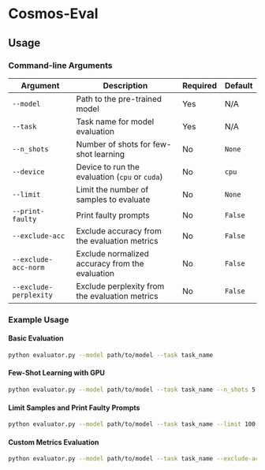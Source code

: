 # Cosmos-Eval

## Usage

### Command-line Arguments

| Argument              | Description                                         | Required | Default   |
|-----------------------|-----------------------------------------------------|----------|-----------|
| `--model`             | Path to the pre-trained model                       | Yes      | N/A       |
| `--task`              | Task name for model evaluation                      | Yes      | N/A       |
| `--n_shots`           | Number of shots for few-shot learning               | No       | `None`    |
| `--device`            | Device to run the evaluation (`cpu` or `cuda`)      | No       | `cpu`     |
| `--limit`             | Limit the number of samples to evaluate             | No       | `None`    |
| `--print-faulty`      | Print faulty prompts                                | No       | `False`   |
| `--exclude-acc`       | Exclude accuracy from the evaluation metrics        | No       | `False`   |
| `--exclude-acc-norm`  | Exclude normalized accuracy from the evaluation     | No       | `False`   |
| `--exclude-perplexity`| Exclude perplexity from the evaluation metrics      | No       | `False`   |

### Example Usage

#### Basic Evaluation
```bash
python evaluator.py --model path/to/model --task task_name
```

#### Few-Shot Learning with GPU
```bash
python evaluator.py --model path/to/model --task task_name --n_shots 5 --device cuda
```

#### Limit Samples and Print Faulty Prompts
```bash
python evaluator.py --model path/to/model --task task_name --limit 100 --print-faulty
```

#### Custom Metrics Evaluation
```bash
python evaluator.py --model path/to/model --task task_name --exclude-acc --exclude-perplexity
```
